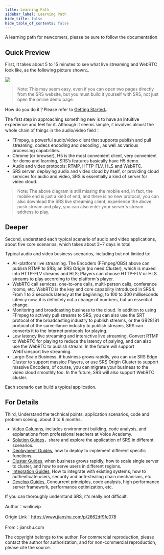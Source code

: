 ```yaml
---
title: Learning Path
sidebar_label: Learning Path
hide_title: false
hide_table_of_contents: false
---
```


A learning path for newcomers, please be sure to follow the documentation.

## Quick Preview

First, It takes about 5 to 15 minutes to see what live streaming and WebRTC look like, as the following picture shown:。

![](/img/doc-learning-path-001.png)

> Note: This may seem easy, even if you can open two pages directly from the SRS website, but you must build it yourself with SRS, not just open the online demo page.

How do you do it？Please refer to [Getting Started](./getting-started.md)。

The first step in approaching something new is to have an intuitive experience and feel for it. Although it seems simple, it involves almost the whole chain of things in the audio/video field：
- FFmpeg, a powerful audio/video client that supports publish and pull streaming, codecs encoding and decoding , as well as various processing capabilities.
- Chrome (or browser), H5 is the most convenient client, very convenient for demo and learning, SRS’s features basically have H5 demo.
- Audio and video protocols: RTMP, HTTP-FLV, HLS and WebRTC.
- SRS server, deploying audio and video cloud by itself, or providing cloud services for audio and video, SRS is essentially a kind of server for video cloud.

> Note: The above diagram is still missing the mobile end, in fact, the mobile end is just a kind of end, and there is no new protocol, you can also download the SRS live streaming client, experience the above push stream and play, you can also enter your server's stream address to play.

## Deeper

Second, understand each typical scenario of audio and video applications, about five core scenarios, which takes about 3~7 days in total:

Typical audio and video business scenarios, including but not limited to:
- All-platform live streaming. The Encoders (FFmpeg/OBS) above can publish RTMP to SRS; an SRS Origin (no need Cluster), which is muxed into HTTP-FLV streams and HLS; Players can choose HTTP-FLV or HLS streams to play according to the platform's player.
- WebRTC call services, one-to-one calls, multi-person calls, conference rooms, etc. WebRTC is the key and core capability introduced in SRS4. From 1 to 3 seconds latency at the beginning, to 100 to 300 milliseconds latency now, it is definitely not a change of numbers, but an essential change.
- Monitoring and broadcasting business to the cloud. In addition to using FFmpeg to actively pull streams to SRS, you can also use the SRT protocol of the broadcasting industry to publish streams, or the GB28181 protocol of the surveillance industry to publish streams, SRS can converts it to the Internet protocols for playing.
- Low latency live streaming and interactive live streaming. Convert RTMP to WebRTC for playing to reduce the latency of palying, and can also use the WebRTC to publish stream. In the future will support WebTransport live streaming.
- Large-Scale Business, if business grows rapidly, you can use SRS Edge Cluster to support massice Players, or use SRS Origin Cluster to support massive Encoders, of course, you can migrate your business to the video cloud smoothly too. In the future, SRS will also support WebRTC cluster.

Each scenario can build a typical application.

## For Details

Third, Understand the technical points, application scenarios, code and problem solving, about 3 to 6 months.

- [Video Columns](https://github.com/ossrs/srs/wiki/v4_CN_Home#effective-srs), includes environment building, code analysis, and explanations from professional teachers at Voice Academy.
- [Solution Guides](https://github.com/ossrs/srs/wiki/v4_CN_Home#solution-guides)，share and explore the application of SRS in different scenarios.
- [Deployment Guides](https://github.com/ossrs/srs/wiki/v4_CN_Home#deployment-guides), how to deploy to implement different specific functions.
- [Cluster Guides](https://github.com/ossrs/srs/wiki/v4_CN_Home#cluster-guides), when business grows rapidly, how to scale single server to cluster, and how to serve users in different regions.
- [Integration Guides](https://github.com/ossrs/srs/wiki/v4_CN_Home#integration-guides), How to integrate with existing systems, how to authenticate users, security and anti-stealing chain mechanisms, etc.
- [Develop Guides](https://github.com/ossrs/srs/wiki/v4_CN_Home#develop-guide), Concurrent principles, code analysis, high performance server framework, performance optimization, etc.

If you can thoroughly understand SRS, it's really not difficult.

Author：winlinvip

Origin Link：https://www.jianshu.com/p/2662df9fe078

From：jianshu.com

The copyright belongs to the author. For commercial reproduction, please contact the author for authorization, and for non-commercial reproduction, please cite the source.

